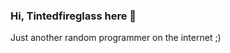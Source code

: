 ### Hi, Tintedfireglass here 👋

Just another random programmer on the internet ;)

<img src="https://github-profile-summary-cards.vercel.app/api/cards/repos-per-language?username=Tintedfireglass&theme=github_dark" alt="">

